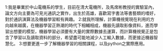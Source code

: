 1:我是畢業於中山電機系的學生，目前在清大電機所，及馬席彬教授的實驗室內，論文方向主要為可見光通訊之實作，出生於高雄，喜歡寫字書法等書藝類的嗜好，對於通訊演算法及機器學習較有興趣。
2:就我所理解，計算機視覺現在利用的方向越來越廣，在機器學習正熱潮的時代下相輔相成，機器先讀取影像資料，進而學習出想要的模型，機器學習必須要有大量的實際數據去運算，而計算機視覺正是包含了學習以及讀取資料的部分，希望盡可能地減少人工輸入數據，而更接近機器智慧化。
3:想要更進一步了解機器學習的相關課程，以及python之實際應用。   